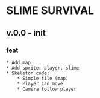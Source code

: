 # SLIME SURVIVAL

## v.0.0 - init

### feat
    * Add map
    * Add sprite: player, slime
    * Skeleton code:
        * Simple tile (map)
        * Player can move
        * Camera follow player